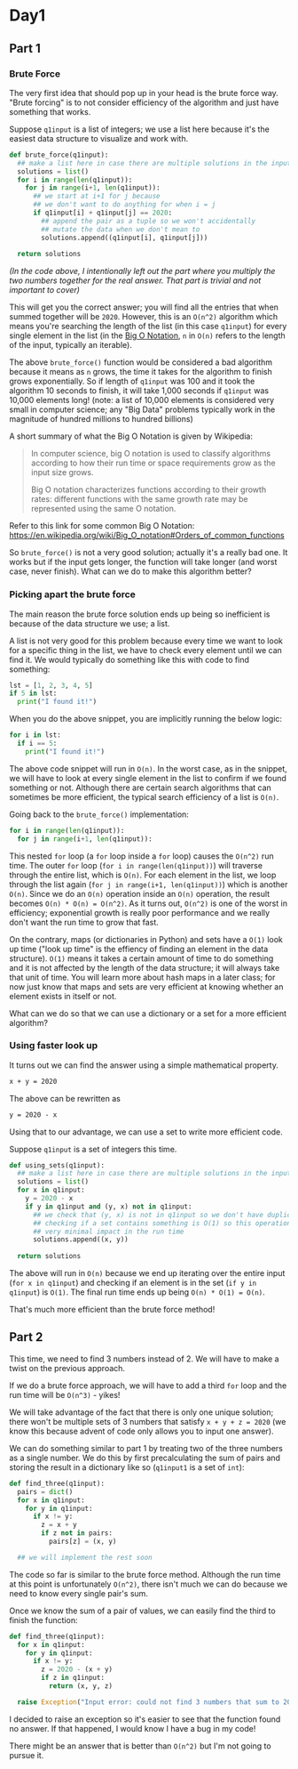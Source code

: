 # Day1

## Part 1


### Brute Force

The very first idea that should pop up in your head is the brute force way. "Brute forcing" is to not consider efficiency of the algorithm and just have something that works.

Suppose `q1input` is a list of integers; we use a list here because it's the easiest data structure to visualize and work with.

```py
def brute_force(q1input):
  ## make a list here in case there are multiple solutions in the input
  solutions = list()
  for i in range(len(q1input)):
    for j in range(i+1, len(q1input)):
      ## we start at i+1 for j because 
      ## we don't want to do anything for when i = j
      if q1input[i] + q1input[j] == 2020:
        ## append the pair as a tuple so we won't accidentally
        ## mutate the data when we don't mean to
        solutions.append((q1input[i], q1input[j]))
  
  return solutions
```

_(In the code above, I intentionally left out the part where you multiply the two numbers together for the real answer. That part is trivial and not important to cover)_

This will get you the correct answer; you will find all the entries that when summed together will be `2020`. However, this is an `O(n^2)` algorithm which means you're searching the length of the list (in this case `q1input`) for every single element in the list (in the [Big O Notation](https://en.wikipedia.org/wiki/Big_O_notation), `n` in `O(n)` refers to the length of the input, typically an iterable).

The above `brute_force()` function would be considered a bad algorithm because it means as `n` grows, the time it takes for the algorithm to finish grows exponentially. So if length of `q1input` was 100 and it took the algorithm 10 seconds to finish, it will take 1,000 seconds if `q1input` was 10,000 elements long! (note: a list of 10,000 elements is considered very small in computer science; any "Big Data" problems typically work in the magnitude of hundred millions to hundred billions)

A short summary of what the Big O Notation is given by Wikipedia:

>In computer science, big O notation is used to classify algorithms according to how their run time or space requirements grow as the input size grows.
>
>Big O notation characterizes functions according to their growth rates: different functions with the same growth rate may be represented using the same O notation.

Refer to this link for some common Big O Notation: <https://en.wikipedia.org/wiki/Big_O_notation#Orders_of_common_functions>

So `brute_force()` is not a very good solution; actually it's a really bad one. It works but if the input gets longer, the function will take longer (and worst case, never finish). What can we do to make this algorithm better?

### Picking apart the brute force

The main reason the brute force solution ends up being so inefficient is because of the data structure we use; a list.

A list is not very good for this problem because every time we want to look for a specific thing in the list, we have to check every element until we can find it. We would typically do something like this with code to find something:

```py
lst = [1, 2, 3, 4, 5]
if 5 in lst:
  print("I found it!")
```

When you do the above snippet, you are implicitly running the below logic:

```py
for i in lst:
  if i == 5:
    print("I found it!")
```

The above code snippet will run in `O(n)`. In the worst case, as in the snippet, we will have to look at every single element in the list to confirm if we found something or not. Although there are certain search algorithms that can sometimes be more efficient, the typical search efficiency of a list is `O(n)`.

Going back to the `brute_force()` implementation:

```py
for i in range(len(q1input)):
  for j in range(i+1, len(q1input)):
```

This nested `for` loop (a `for` loop inside a `for` loop) causes the `O(n^2)` run time. The outer `for` loop (`for i in range(len(q1input))`) will traverse through the entire list, which is `O(n)`. For each element in the list, we loop through the list again (`for j in range(i+1, len(q1input))`) which is another `O(n)`. Since we do an `O(n)` operation inside an `O(n)` operation, the result becomes `O(n) * O(n) = O(n^2)`. As it turns out, `O(n^2)` is one of the worst in efficiency; exponential growth is really poor performance and we really don't want the run time to grow that fast.

On the contrary, maps (or dictionaries in Python) and sets have a `O(1)` look up time ("look up time" is the effiency of finding an element in the data structure). `O(1)` means it takes a certain amount of time to do something and it is not affected by the length of the data structure; it will always take that unit of time. You will learn more about hash maps in a later class; for now just know that maps and sets are very efficient at knowing whether an element exists in itself or not.

What can we do so that we can use a dictionary or a set for a more efficient algorithm?

### Using faster look up

It turns out we can find the answer using a simple mathematical property.

```txt
x + y = 2020
```

The above can be rewritten as

```txt
y = 2020 - x
```

Using that to our advantage, we can use a set to write more efficient code.

Suppose `q1input` is a set of integers this time.

```py
def using_sets(q1input):
  ## make a list here in case there are multiple solutions in the input
  solutions = list()
  for x in q1input:
    y = 2020 - x
    if y in q1input and (y, x) not in q1input:
      ## we check that (y, x) is not in q1input so we don't have duplicate answers
      ## checking if a set contains something is O(1) so this operation is
      ## very minimal impact in the run time
      solutions.append((x, y))
  
  return solutions
```

The above will run in `O(n)` because we end up iterating over the entire input (`for x in q1input`) and checking if an element is in the set (`if y in q1input`) is `O(1)`. The final run time ends up being `O(n) * O(1) = O(n)`. 

That's much more efficient than the brute force method!

## Part 2

This time, we need to find 3 numbers instead of 2. We will have to make a twist on the previous approach.

If we do a brute force approach, we will have to add a third `for` loop and the run time will be `O(n^3)` - yikes!

We will take advantage of the fact that there is only one unique solution; there won't be multiple sets of 3 numbers that satisfy `x + y + z = 2020` (we know this because advent of code only allows you to input one answer).

We can do something similar to part 1 by treating two of the three numbers as a single number. We do this by first precalculating the sum of pairs and storing the result in a dictionary like so (`q1input1` is a set of `int`):

```py
def find_three(q1input):
  pairs = dict()
  for x in q1input:
    for y in q1input:
      if x != y:
        z = x + y
        if z not in pairs:
          pairs[z] = (x, y)

  ## we will implement the rest soon
```

The code so far is similar to the brute force method. Although the run time at this point is unfortunately `O(n^2)`, there isn't much we can do because we need to know every single pair's sum.

Once we know the sum of a pair of values, we can easily find the third to finish the function:

```py
def find_three(q1input):
  for x in q1input:
    for y in q1input:
      if x != y:
        z = 2020 - (x + y)
        if z in q1input:
          return (x, y, z)

  raise Exception("Input error: could not find 3 numbers that sum to 2020")
```

I decided to raise an exception so it's easier to see that the function found no answer. If that happened, I would know I have a bug in my code!

There might be an answer that is better than `O(n^2)` but I'm not going to pursue it.
